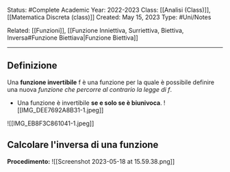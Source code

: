 Status: #Complete
Academic Year: 2022-2023
Class: [[Analisi (Class)]],  [[Matematica Discreta (class)]]
Created: May 15, 2023
Type: #Uni/Notes 

Related: [[Funzioni]], [[Funzione Inniettiva, Surriettiva, Biettiva, Inversa#Funzione Biettiava|Funzione Biettiva]]

---
## Definizione
Una **funzione invertibile** f è una funzione per la quale è possibile definire una nuova *funzione che percorre al contrario la legge di f*. 
- Una funzione è invertibile **se e solo se è biunivoca**.
![[IMG_DEE7692A8B31-1.jpeg]]

![[IMG_EB8F3C861041-1.jpeg]]


## Calcolare l'inversa di una funzione 
**Procedimento:**
![[Screenshot 2023-05-18 at 15.59.38.png]]